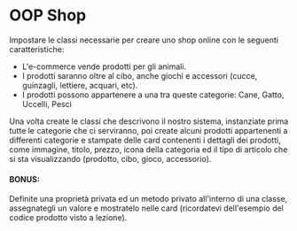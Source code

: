 # OOP Shop

Impostare le classi necessarie per creare uno shop online con le seguenti caratteristiche:
* L'e-commerce vende prodotti per gli animali.
* I prodotti saranno oltre al cibo, anche giochi e accessori (cucce, guinzagli, lettiere, acquari, etc).
* I prodotti possono appartenere a una tra queste categorie:
Cane, Gatto, Uccelli, Pesci


Una volta create le classi che descrivono il nostro sistema, instanziate prima tutte le categorie che ci serviranno, poi create alcuni prodotti appartenenti a differenti categorie  e stampate delle card contenenti i dettagli dei prodotti, come immagine, titolo, prezzo, icona della categoria ed il tipo di articolo che si sta visualizzando (prodotto, cibo, gioco, accessorio).

#### BONUS:
Definite una proprietà privata ed un metodo privato all'interno di una classe, assegnategli un valore e mostratelo nelle card (ricordatevi dell'esempio del codice prodotto visto a lezione).